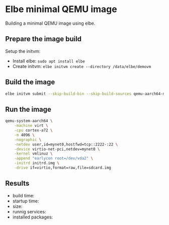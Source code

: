 # Elbe minimal QEMU image

Building a minimal QEMU image using elbe.

## Prepare the image build

Setup the initvm:

- Install elbe: `sudo apt install elbe`
- Create initvm: `elbe initvm create --directory /data/elbe/demovm` 

## Build the image

```bash
elbe initvm submit --skip-build-bin --skip-build-sources qemu-aarch64-minimal/arm64-qemu-virt.xml
```

## Run the image

```bash
qemu-system-aarch64 \
	-machine virt \
	-cpu cortex-a72 \
	-m 4096 \
	-nographic \
	-netdev user,id=mynet0,hostfwd=tcp::2222-:22 \
	-device virtio-net-pci,netdev=mynet0 \
	-kernel vmlinuz \
	-append "earlycon root=/dev/vda2" \
  	-initrd initrd.img \
  	-drive if=virtio,format=raw,file=sdcard.img
```

## Results

- build time:
- startup time:
- size:
- runnig services:
- installed packages:
